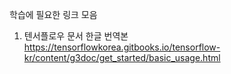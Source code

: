 학습에 필요한 링크 모음<br>

1. 텐서플로우 문서 한글 번역본<br>
https://tensorflowkorea.gitbooks.io/tensorflow-kr/content/g3doc/get_started/basic_usage.html
